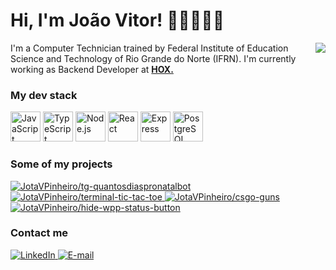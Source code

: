 # Hi, I'm João Vitor! 👋🏻👨🏻‍🦲

<img
  src="https://github-readme-stats.vercel.app/api?theme=gotham&border_color=333333&username=JotaVPinheiro&show_icons=true&counting_private=true"
  align="right"
/>

<p>
  I'm a Computer Technician trained by Federal Institute of Education Science
  and Technology of Rio Grande do Norte (IFRN). I'm currently working as Backend
  Developer at <a href="https://hox.rs"><strong>HOX.</strong></a>
</p>

### My dev stack

<p>
  <img
    src="https://cdn.jsdelivr.net/gh/devicons/devicon/icons/javascript/javascript-plain.svg"
    width="48px"
    alt="JavaScript"
    title="JavaScript"
  />
  <img
    src="https://cdn.jsdelivr.net/gh/devicons/devicon/icons/typescript/typescript-plain.svg"
    width="48px"
    alt="TypeScript"
    title="TypeScript"
  />
  <img
    src="https://cdn.jsdelivr.net/gh/devicons/devicon/icons/nodejs/nodejs-plain.svg"
    width="48px"
    alt="Node.js"
    title="Node.js"
  />
  <img
    src="https://cdn.jsdelivr.net/gh/devicons/devicon/icons/react/react-original.svg"
    width="48px"
    alt="React"
    title="React"
  />
  <img
    src="https://cdn.jsdelivr.net/gh/devicons/devicon/icons/express/express-original.svg"
    width="48px"
    alt="Express"
    title="Express"
  />
  <img
    src="https://cdn.jsdelivr.net/gh/devicons/devicon/icons/postgresql/postgresql-plain.svg"
    width="48px"
    alt="PostgreSQL"
    title="PostgreSQL"
  />
</p>

### Some of my projects

<span>
  <a href="https://github.com/JotaVPinheiro/tg-quantosdiaspronatalbot">
    <img
      src="https://github-readme-stats.vercel.app/api/pin/?theme=gotham&border_color=333333&username=JotaVPinheiro&repo=tg-quantosdiaspronatalbot"
      alt="JotaVPinheiro/tg-quantosdiaspronatalbot"
      title="JotaVPinheiro/tg-quantosdiaspronatalbot"
    />
  </a>
  <a href="https://github.com/JotaVPinheiro/terminal-tic-tac-toe">
    <img
      src="https://github-readme-stats.vercel.app/api/pin/?theme=gotham&border_color=333333&username=JotaVPinheiro&repo=terminal-tic-tac-toe"
      alt="JotaVPinheiro/terminal-tic-tac-toe"
      title="JotaVPinheiro/terminal-tic-tac-toe"
    />
  </a>
  <a href="https://github.com/JotaVPinheiro/csgo-guns">
    <img
      src="https://github-readme-stats.vercel.app/api/pin/?theme=gotham&border_color=333333&username=JotaVPinheiro&repo=csgo-guns"
      alt="JotaVPinheiro/csgo-guns"
      title="JotaVPinheiro/csgo-guns"
    />
  </a>
  <a href="https://github.com/JotaVPinheiro/hide-wpp-status-button">
    <img
      src="https://github-readme-stats.vercel.app/api/pin/?theme=gotham&border_color=333333&username=JotaVPinheiro&repo=hide-wpp-status-button"
      alt="JotaVPinheiro/hide-wpp-status-button"
      title="JotaVPinheiro/hide-wpp-status-button"
    />
  </a>
</span>

### Contact me

<span>
  <a href="https://www.linkedin.com/in/jotavpinheiro/">
    <img
      src="https://img.shields.io/badge/linkedin-%230077B5.svg?style=for-the-badge&logo=linkedin&logoColor=white"
      alt="LinkedIn"
    />
  </a>
  <a href="mailto:jotavpinheiro@gmail.com">
    <img
      src="https://img.shields.io/badge/Gmail-D14836?style=for-the-badge&logo=gmail&logoColor=white"
      alt="E-mail"
    />
  </a>
</span>

